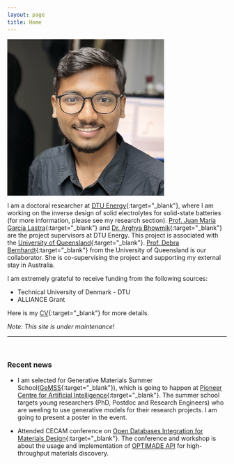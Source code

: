 ```yaml
---
layout: page
title: Home
---
```


<p><img src="assets/fig/cp1.jpeg" alt="Chiku Parida" align="middle" width="360px"></p>

I am a doctoral researcher at [DTU Energy](https://www.energy.dtu.dk/){:target="_blank"}, where I am working on the inverse design of solid electrolytes for solid-state batteries (for more information, please see my research section). [Prof. Juan Maria García Lastra](https://orbit.dtu.dk/en/persons/juan-maria-garc%C3%ADa-lastra){:target="_blank"} and [Dr. Arghya Bhowmik](https://orbit.dtu.dk/en/persons/arghya-bhowmik){:target="_blank"} are the project supervisors at DTU Energy. This project is associated with the [University of Queensland](https://aibn.uq.edu.au/){:target="_blank"}. [Prof. Debra Bernhardt](https://aibn.uq.edu.au/bernhardt){:target="_blank"} from the University of Queensland is our collaborator. She is co-supervising the project and supporting my external stay in Australia.


I am extremely grateful to receive funding from the following sources:     

* Technical University of Denmark - DTU 
* ALLIANCE Grant

Here is my [CV](assets/files/Chikuparida_dtu_energy_cv.pdf){:target="_blank"} for more details.

*Note: This site is under maintenance!*


---------------------------------
<br>

### Recent news


<!-- 
comment out the unecessary things
 -->
* I am selected for Generative Materials Summer School([GeMSS](https://gemss.ai/){:target="_blank"}), which is going to happen at [Pioneer Centre for Artificial Intelligence](https://www.aicentre.dk/){:target="_blank"}. The summer school targets young researchers (PhD, Postdoc and Research Engineers) who are weeling to use generative models for their research projects. I am going to present a poster in the event. 

* Attended CECAM conference on [Open Databases Integration for Materials Design](https://www.cecam.org/workshop-details/1208){:target="_blank"}. The conference and workshop is about the usage and implementation of [OPTIMADE API](https://www.optimade.org/) for high-throughput materials discovery.




